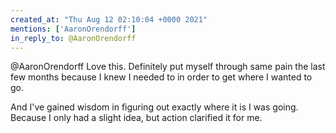 ```yaml
---
created_at: "Thu Aug 12 02:10:04 +0000 2021"
mentions: ['AaronOrendorff']
in_reply_to: @AaronOrendorff
---
```


@AaronOrendorff Love this. Definitely put myself through same pain the last few months because I knew I needed to in order to get where I wanted to go.

And I've gained wisdom in figuring out exactly where it is I was going. Because I only had a slight idea, but action clarified it for me.